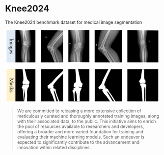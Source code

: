# Knee2024
The Knee2024 benchmark dataset for medical image segmentation


![Knee2024](./asset/fig1.png)

> We are committed to releasing a more extensive collection of meticulously curated and thoroughly annotated training images, along with their associated data, to the public. This initiative aims to enrich the pool of resources available to researchers and developers, offering a broader and more varied foundation for training and evaluating their machine learning models. Such an endeavor is expected to significantly contribute to the advancement and innovation within related disciplines.
